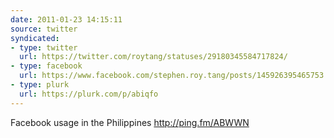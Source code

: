 ```yaml
---
date: 2011-01-23 14:15:11
source: twitter
syndicated:
- type: twitter
  url: https://twitter.com/roytang/statuses/29180345584717824/
- type: facebook
  url: https://www.facebook.com/stephen.roy.tang/posts/145926395465753
- type: plurk
  url: https://plurk.com/p/abiqfo
---
```


Facebook usage in the Philippines http://ping.fm/ABWWN